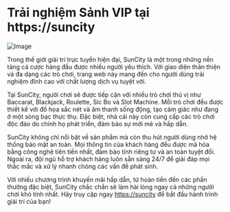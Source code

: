 # Trải nghiệm Sảnh VIP tại https://suncity

![Image](https://github.com/user-attachments/assets/bd51ea9f-0666-407b-a7a7-98ead6de688c)

Trong thế giới giải trí trực tuyến hiện đại, SunCity là một trong những nền tảng cá cược hàng đầu được nhiều người yêu thích. Với giao diện thân thiện và đa dạng các trò chơi, trang web này mang đến cho người dùng trải nghiệm đỉnh cao với chất lượng dịch vụ tuyệt vời.

Tại SunCity, người chơi sẽ được tiếp cận với nhiều trò chơi thú vị như Baccarat, Blackjack, Roulette, Sic Bo và Slot Machine. Mỗi trò chơi đều được thiết kế với đồ họa sắc nét và âm thanh sống động, tạo cảm giác như đang ở một sòng bạc thực thụ. Đặc biệt, nhà cái này còn cung cấp các trò chơi độc đáo do chính họ phát triển, đảm bảo sự mới mẻ và hấp dẫn.

SunCity không chỉ nổi bật về sản phẩm mà còn thu hút người dùng nhờ hệ thống bảo mật an toàn. Mọi thông tin của khách hàng đều được mã hóa bằng công nghệ tiên tiến nhất, đảm bảo tính riêng tư và an toàn tuyệt đối. Ngoài ra, đội ngũ hỗ trợ khách hàng luôn sẵn sàng 24/7 để giải đáp mọi thắc mắc và xử lý nhanh chóng các vấn đề phát sinh.

Với nhiều chương trình khuyến mãi hấp dẫn, từ hoàn tiền đến các phần thưởng đặc biệt, SunCity chắc chắn sẽ làm hài lòng ngay cả những người chơi khó tính nhất. Hãy truy cập ngay [https://suncity](https://suncity) để bắt đầu hành trình giải trí của bạn!